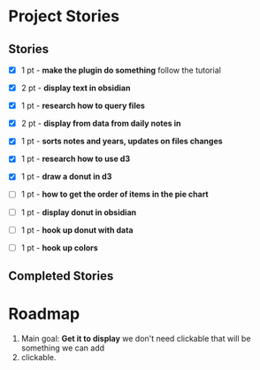 # Project Stories

## Stories

- [X] 1 pt - **make the plugin do something** follow the tutorial
- [X] 2 pt - **display text in obsidian** 
- [X] 1 pt - **research how to query files**
- [X] 2 pt - **display from data from daily notes in**
- [X] 1 pt - **sorts notes and years, updates on files changes**
- [X] 1 pt - **research how to use d3**
- [X] 1 pt - **draw a donut in d3**
- [ ] 1 pt - **how to get the order of items in the pie chart**
- [ ] 1 pt - **display donut in obsidian**
- [ ] 1 pt - **hook up donut with data**
- [ ] 1 pt - **hook up colors** 


## Completed Stories


# Roadmap
1. Main goal:  **Get it to display** we don't need clickable that will be something we can add
2. clickable.
